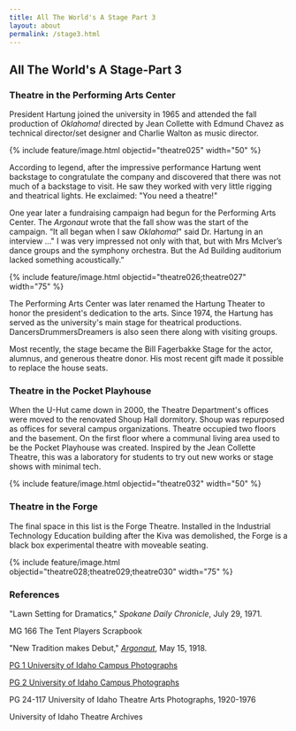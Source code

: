 ```yaml
---
title: All The World's A Stage Part 3
layout: about
permalink: /stage3.html
---
```


## All The World's A Stage-Part 3


### Theatre in the Performing Arts Center

President Hartung joined the university in 1965 and attended the fall production of *Oklahoma!* directed by Jean Collette with Edmund Chavez as technical director/set designer and Charlie Walton as music director. 

{% include feature/image.html objectid="theatre025" width="50" %}

According to legend, after the impressive performance Hartung went backstage to congratulate the company and discovered that there was not much of a backstage to visit. He saw they worked with very little rigging and theatrical lights. He exclaimed: "You need a theatre!"

 One year later a fundraising campaign had begun for the Performing Arts Center. The *Argonaut* wrote that the fall show was the start of the campaign. “It all began when I saw *Oklahoma!*" said Dr. Hartung in an interview ..." I was very impressed not only with that, but with Mrs McIver’s dance groups and the symphony orchestra. But the Ad Building auditorium lacked something acoustically.” 

{% include feature/image.html objectid="theatre026;theatre027" width="75" %}

The Performing Arts Center was later renamed the Hartung Theater to honor the president's dedication to the arts. Since 1974, the Hartung has served as the university's main stage for theatrical productions. DancersDrummersDreamers is also seen there along with visiting groups. 

Most recently, the stage became the Bill Fagerbakke Stage for the actor, alumnus, and generous theatre donor. His most recent gift made it possible to replace the house seats.

### Theatre in the Pocket Playhouse

When the U-Hut came down in 2000, the Theatre Department's offices were moved to the renovated Shoup Hall dormitory. Shoup was repurposed as offices for several campus organizations. Theatre occupied two floors and the basement. On the first floor where a communal living area used to be the Pocket Playhouse was created. Inspired by the Jean Collette Theatre, this was a laboratory for students to try out new works or stage shows with minimal tech.


{% include feature/image.html objectid="theatre032" width="50" %}

### Theatre in the Forge

The final space in this list is the Forge Theatre. Installed in the Industrial Technology Education building after the Kiva was demolished, the Forge is a black box experimental theatre with moveable seating.

{% include feature/image.html objectid="theatre028;theatre029;theatre030" width="75" %}




### References

"Lawn Setting for Dramatics," *Spokane Daily Chronicle*, July 29, 1971.

MG 166 The Tent Players Scrapbook

"New Tradition makes Debut," [*Argonaut*](https://www.lib.uidaho.edu/digital/argonaut/), May 15, 1918.

[PG 1 University of Idaho Campus Photographs](https://digital.lib.uidaho.edu/digital/collection/pg1)

[PG 2 University of Idaho Campus Photographs](https://digital.lib.uidaho.edu/digital/collection/pg1)

PG 24-117 University of Idaho Theatre Arts Photographs, 1920-1976

University of Idaho Theatre Archives
